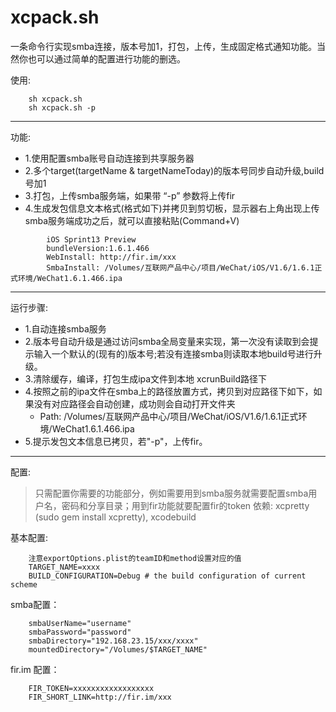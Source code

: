 
# xcpack.sh
一条命令行实现smba连接，版本号加1，打包，上传，生成固定格式通知功能。当然你也可以通过简单的配置进行功能的删选。

使用:
```
    sh xcpack.sh
    sh xcpack.sh -p
```
---
功能:
- 1.使用配置smba账号自动连接到共享服务器
- 2.多个target(targetName & targetNameToday)的版本号同步自动升级,build号加1
- 3.打包，上传smba服务端，如果带 “-p” 参数将上传fir
- 4.生成发包信息文本格式(格式如下)并拷贝到剪切板，显示器右上角出现上传smba服务端成功之后，就可以直接粘贴(Command+V)
```
        iOS Sprint13 Preview
        bundleVersion:1.6.1.466
        WebInstall: http://fir.im/xxx
        SmbaInstall: /Volumes/互联网产品中心/项目/WeChat/iOS/V1.6/1.6.1正式环境/WeChat1.6.1.466.ipa
```
---
运行步骤:
- 1.自动连接smba服务
- 2.版本号自动升级是通过访问smba全局变量来实现，第一次没有读取到会提示输入一个默认的(现有的)版本号;若没有连接smba则读取本地build号进行升级。
- 3.清除缓存，编译，打包生成ipa文件到本地 xcrunBuild路径下
- 4.按照之前的ipa文件在smba上的路径放置方式，拷贝到对应路径下如下，如果没有对应路径会自动创建，成功则会自动打开文件夹
    - Path: /Volumes/互联网产品中心/项目/WeChat/iOS/V1.6/1.6.1正式环境/WeChat1.6.1.466.ipa
- 5.提示发包文本信息已拷贝，若"-p"，上传fir。

---
配置: 
   > 只需配置你需要的功能部分，例如需要用到smba服务就需要配置smba用户名，密码和分享目录；用到fir功能就要配置fir的token
   > 依赖: xcpretty (sudo gem install xcpretty), xcodebuild

基本配置:
    
```
    注意exportOptions.plist的teamID和method设置对应的值
    TARGET_NAME=xxxx 
    BUILD_CONFIGURATION=Debug # the build configuration of current scheme
```
    
smba配置：
```
    smbaUserName="username" 
    smbaPassword="password" 
    smbaDirectory="192.168.23.15/xxx/xxxx" 
    mountedDirectory="/Volumes/$TARGET_NAME" 
```
fir.im 配置：
```
    FIR_TOKEN=xxxxxxxxxxxxxxxxxx 
    FIR_SHORT_LINK=http://fir.im/xxx
```
